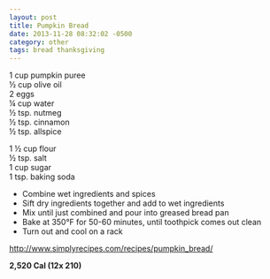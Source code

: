 ```yaml
---
layout: post
title: Pumpkin Bread
date: 2013-11-28 08:32:02 -0500
category: other
tags: bread thanksgiving
---
```

1 cup pumpkin puree  
½ cup olive oil  
2 eggs  
¼ cup water  
½ tsp. nutmeg  
½ tsp. cinnamon  
½ tsp. allspice  
  
1 ½ cup flour  
½ tsp. salt  
1 cup sugar  
1 tsp. baking soda  
<ul>
	<li>Combine wet ingredients and spices</li>
	<li>Sift dry ingredients together and add to wet ingredients</li>
	<li>Mix until just combined and pour into greased bread pan</li>
	<li>Bake at 350°F for 50-60 minutes, until toothpick comes out clean</li>
	<li>Turn out and cool on a rack</li>
</ul>
<a href="http://www.simplyrecipes.com/recipes/pumpkin_bread/">http://www.simplyrecipes.com/recipes/pumpkin_bread/</a>
  
<strong>2,520 Cal (12x 210)</strong>
